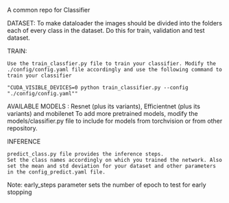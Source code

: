 A common repo for Classifier

DATASET:
    To make dataloader the images should be divided into the folders each of every class in the dataset. Do this for train, validation and test dataset.
    
TRAIN:

    Use the train_classfier.py file to train your classifier. Modify the ./config/config.yaml file accordingly and use the following command to train your classifier
    
    "CUDA_VISIBLE_DEVICES=0 python train_classifier.py --config "./config/config.yaml""

AVAILABLE MODELS : 
    Resnet (plus its variants), Efficientnet (plus its variants) and mobilenet
    To add more pretrained models, modify the models/classifier.py file to include for models from torchvision or from other repository.

INFERENCE

    predict_class.py file provides the inference steps.
    Set the class names accordingly on which you trained the network. Also set the mean and std deviation for your dataset and other parameters in the config_predict.yaml file.
    
Note: early_steps parameter sets the number of epoch to test for early stopping
